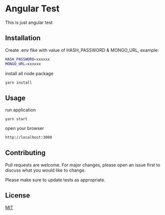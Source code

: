 # Angular Test

This is just angular test

## Installation

Create .env fike with value of HASH_PASSWORD & MONGO_URL, example:
```bash
HASH_PASSWORD=xxxxxx
MONGO_URL=xxxxxx
```
install all node package

```bash
yarn install
```

## Usage
run application
```nodejs
yarn start
```
open your browser
```bash
http://localhost:3000
```

## Contributing
Pull requests are welcome. For major changes, please open an issue first to discuss what you would like to change.

Please make sure to update tests as appropriate.

## License
[MIT](https://choosealicense.com/licenses/mit/)
